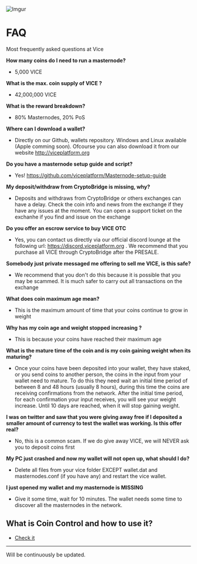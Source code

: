 ![Imgur](https://i.imgur.com/m2SA3ls.png)
# FAQ
Most frequently asked questions at Vice

<b>How many coins do I need to run a masternode?</b>
- 5,000 VICE

<b>What is the max. coin supply of VICE ?</b>
- 42,000,000 VICE

<b>What is the reward breakdown?</b>
- 80% Masternodes, 20% PoS

<b>Where can I download a wallet?</b>
- Directly on our Github, wallets repository. Windows and Linux available (Apple comming soon). Ofcourse you can also download it from our website http://viceplatform.org

<b>Do you have a masternode setup guide and script?</b>
- Yes! https://github.com/viceplatform/Masternode-setup-guide

<b>My deposit/withdraw from CryptoBridge is missing, why?</b>
- Deposits and withdraws from CryptoBridge or others exchanges can have a delay. Check the coin info and news from the exchange if they have any issues at the moment. You can open a support ticket on the exchanhe if you find and issue on the exchange

<b>Do you offer an escrow service to buy VICE OTC</b>
- Yes, you can contact us directly via our official discord lounge at the following url: https://discord.viceplatform.org . We recommend that you purchase all VICE through CryptoBridge after the PRESALE.

<b>Somebody just private messaged me offering to sell me VICE, is this safe?</b>
- We recommend that you don't do this because it is possible that you may be scammed. It is much safer to carry out all  transactions on the exchange

<b>What does coin maximum age mean?</b>
- This is the maximum amount of time that your coins continue to grow in weight

<b>Why has my coin age and weight stopped increasing ?</b>
- This is because your coins have reached their maximum age

<b>What is the mature time of the coin and is my coin gaining weight when its maturing?</b>
- Once your coins have been deposited into your wallet, they have staked, or you send coins to another person, the coins in the input from your wallet need to mature.  To do this they need  wait an initial time period of between  8 and 48 hours (usually 8 hours), during this time the coins are receiving confirmations from the network.  After the initial time period, for each confirmation your input receives,  you will see your weight increase. Until 10 days are reached, when it will stop gaining weight.

<b>I was on twitter and saw that you were giving away free <insert currency name> if I deposited  a smaller amount of currency to test the wallet was working. Is this offer real?</b>
- No, this is a common scam. If we do give away VICE, we will NEVER ask you to deposit coins first

<b>My PC just crashed and now my  wallet will not open up, what should I do?</b>
- Delete all files from your vice folder EXCEPT wallet.dat and masternodes.conf (if you have any) and restart the vice wallet.

<b>I just opened my wallet and my masternode is MISSING</b>
- Give it some time, wait for 10 minutes. The wallet needs some time to discover all the masternodes in the network.

<b>What is Coin Control and how to use it?</b>
-
- [Check it](../master/Vice_Coin_Control_Guide.md)
---

Will be continuously be updated.



